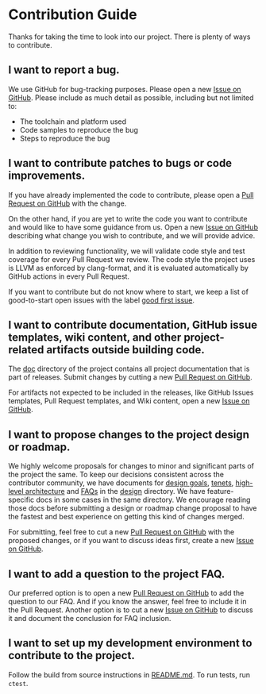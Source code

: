 # Contribution Guide <!-- omit in toc -->
Thanks for taking the time to look into our project. There is plenty of ways to contribute. 

## I want to report a bug.
We use GitHub for bug-tracking purposes. Please open a new [Issue on GitHub](https://github.com/sdavtaker/ia-devs-cd-poc/issues).
Please include as much detail as possible, including but not limited to:
- The toolchain and platform used
- Code samples to reproduce the bug
- Steps to reproduce the bug

## I want to contribute patches to bugs or code improvements.
If you have already implemented the code to contribute, please open a [Pull Request on GitHub](https://github.com/sdavtaker/cadmium/pulls) with the change.

On the other hand, if you are yet to write the code you want to contribute and would like to have some guidance from us. Open a new [Issue on GitHub](https://github.com/sdavtaker/ia-devs-cd-poc/issues) describing what change you wish to contribute, and we will provide advice.

In addition to reviewing functionality, we will validate code style and test coverage for every Pull Request we review. The code style the project uses is LLVM as enforced by clang-format, and it is evaluated automatically by GitHub actions in every Pull Request.

If you want to contribute but do not know where to start, we keep a list of good-to-start open issues with the label [good first issue](https://github.com/sdavtaker/ia-devs-cd-poc/labels/good%20first%20issue).

## I want to contribute documentation, GitHub issue templates, wiki content, and other project-related artifacts outside building code. 
The [doc](./doc) directory of the project contains all project documentation that is part of releases. Submit changes by cutting a new [Pull Request on GitHub](https://github.com/sdavtaker/cadmium/pulls). 

For artifacts not expected to be included in the releases, like GitHub Issues templates, Pull Request templates, and Wiki content, open a new [Issue on GitHub](https://github.com/sdavtaker/ia-devs-cd-poc/issues).

## I want to propose changes to the project design or roadmap.
We highly welcome proposals for changes to minor and significant parts of the project the same. To keep our decisions consistent across the contributor community, we have documents for [design goals](./design/goals.md), [tenets](./design/tenets.md), [high-level architecture](./design/architecture.md) and [FAQs](./design/FAQs.md) in the [design](./design) directory. We have feature-specific docs in some cases in the same directory. We encourage reading those docs before submitting a design or roadmap change proposal to have the fastest and best experience on getting this kind of changes merged.

For submitting, feel free to cut a new [Pull Request on GitHub](https://github.com/sdavtaker/cadmium/pulls) with the proposed changes, or if you want to discuss ideas first, create a new [Issue on GitHub](https://github.com/sdavtaker/ia-devs-cd-poc/issues).

## I want to add a question to the project FAQ.
Our preferred option is to open a new [Pull Request on GitHub](https://github.com/sdavtaker/cadmium/pulls) to add the question to our FAQ. And if you know the answer, feel free to include it in the Pull Request. Another option is to cut a new [Issue on GitHub](https://github.com/sdavtaker/ia-devs-cd-poc/issues) to discuss it and document the conclusion for FAQ inclusion.
## I want to set up my development environment to contribute to the project.
Follow the build from source instructions in [README.md](./README.md). To run tests, run `ctest`.
